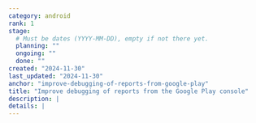```yaml
---
category: android
rank: 1
stage:
  # Must be dates (YYYY-MM-DD), empty if not there yet.
  planning: ""
  ongoing: ""
  done: ""
created: "2024-11-30"
last_updated: "2024-11-30"
anchor: "improve-debugging-of-reports-from-google-play"
title: "Improve debugging of reports from the Google Play console"
description: |
details: |
---
```

